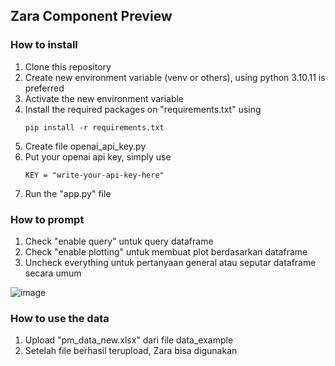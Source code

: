 ## Zara Component Preview
### How to install
1. Clone this repository
2. Create new environment variable (venv or others), using  python 3.10.11 is preferred
3. Activate the new environment variable
4. Install the required packages on "requirements.txt" using
   ```
   pip install -r requirements.txt
   ```
6. Create file openai_api_key.py
7. Put your openai api key, simply use
   ```
   KEY = "write-your-api-key-here"
   ```
8. Run the "app.py" file

### How to prompt
1. Check "enable query" untuk query dataframe
2. Check "enable plotting" untuk membuat plot berdasarkan dataframe
3. Uncheck everything untuk pertanyaan general atau seputar dataframe secara umum

![image](https://github.com/nrasif/Zara-Geosurvai-Component-Preview/assets/64336363/cda4b393-8997-4b25-afa8-4ca54463ca99)

### How to use the data
1. Upload "pm_data_new.xlsx" dari file data_example
2. Setelah file berhasil terupload, Zara bisa digunakan
